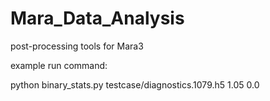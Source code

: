 # Mara_Data_Analysis
post-processing tools for Mara3

example run command:

python binary_stats.py testcase/diagnostics.1079.h5 1.05 0.0
